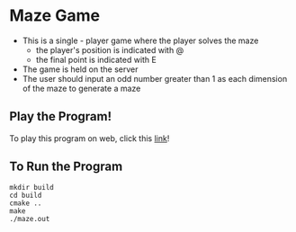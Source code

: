 # Maze Game

- This is a single - player game where the player solves the maze
    - the player's position is indicated with @
    - the final point is indicated with E
- The game is held on the server
- The user should input an odd number greater than 1 as each dimension of the maze to generate a maze

## Play the Program!
To play this program on web, click this [link](https://maze-game-332170371139.us-central1.run.app/)!

## To Run the Program
```
mkdir build
cd build
cmake ..
make
./maze.out
```